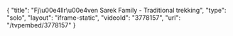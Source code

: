 {
    "title": "Fj\u00e4llr\u00e4ven Sarek Family - Traditional trekking",
    "type": "solo",
    "layout": "iframe-static",
    "videoId": "3778157",
    "url": "\/tvpembed\/3778157"
}